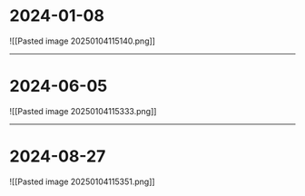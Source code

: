 
# 2024-01-08
![[Pasted image 20250104115140.png]]


---
# 2024-06-05
![[Pasted image 20250104115333.png]]

---
# 2024-08-27
![[Pasted image 20250104115351.png]]
